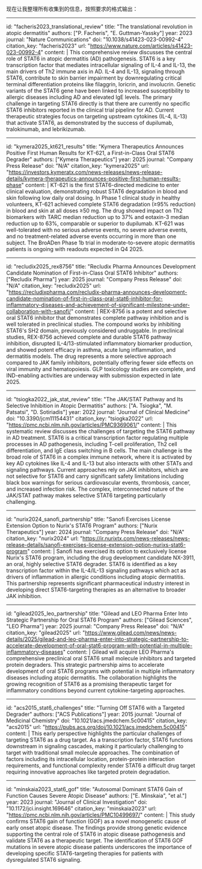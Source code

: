 现在让我整理所有收集到的信息，按照要求的格式输出：

----
id: "facheris2023_translational_review"
title: "The translational revolution in atopic dermatitis"
authors: ["P. Facheris", "E. Guttman-Yassky"]
year: 2023
journal: "Nature Communications"
doi: "10.1038/s41423-023-00992-4"
citation_key: "facheris2023"
url: "https://www.nature.com/articles/s41423-023-00992-4"
content: |
  This comprehensive review discusses the central role of STAT6 in atopic dermatitis (AD) pathogenesis. STAT6 is a key transcription factor that mediates intracellular signaling of IL-4 and IL-13, the main drivers of Th2 immune axis in AD. IL-4 and IL-13, signaling through STAT6, contribute to skin barrier impairment by downregulating critical terminal differentiation proteins like filaggrin, loricrin, and involucrin. Genetic variants of the STAT6 gene have been linked to increased susceptibility to allergic diseases including AD and elevated IgE levels. The primary challenge in targeting STAT6 directly is that there are currently no specific STAT6 inhibitors reported in the clinical trial pipeline for AD. Current therapeutic strategies focus on targeting upstream cytokines (IL-4, IL-13) that activate STAT6, as demonstrated by the success of dupilumab, tralokinumab, and lebrikizumab.

----
id: "kymera2025_kt621_results"
title: "Kymera Therapeutics Announces Positive First Human Results for KT-621, a First-in-Class Oral STAT6 Degrader"
authors: ["Kymera Therapeutics"]
year: 2025
journal: "Company Press Release"
doi: "N/A"
citation_key: "kymera2025"
url: "https://investors.kymeratx.com/news-releases/news-release-details/kymera-therapeutics-announces-positive-first-human-results-phase"
content: |
  KT-621 is the first STAT6-directed medicine to enter clinical evaluation, demonstrating robust STAT6 degradation in blood and skin following low daily oral dosing. In Phase 1 clinical study in healthy volunteers, KT-621 achieved complete STAT6 degradation (≥95% reduction) in blood and skin at all doses ≥50 mg. The drug showed impact on Th2 biomarkers with TARC median reduction up to 37% and eotaxin-3 median reduction up to 63%, comparable or superior to dupilumab. KT-621 was well-tolerated with no serious adverse events, no severe adverse events, and no treatment-related adverse events occurring in more than one subject. The BroADen Phase 1b trial in moderate-to-severe atopic dermatitis patients is ongoing with readouts expected in Q4 2025.

----
id: "recludix2025_rex8756"
title: "Recludix Pharma Announces Development Candidate Nomination of First-in-Class Oral STAT6 Inhibitor"
authors: ["Recludix Pharma"]
year: 2025
journal: "Company Press Release"
doi: "N/A"
citation_key: "recludix2025"
url: "https://recludixpharma.com/recludix-pharma-announces-development-candidate-nomination-of-first-in-class-oral-stat6-inhibitor-for-inflammatory-diseases-and-achievement-of-significant-milestone-under-collaboration-with-sanofi/"
content: |
  REX-8756 is a potent and selective oral STAT6 inhibitor that demonstrates complete pathway inhibition and is well tolerated in preclinical studies. The compound works by inhibiting STAT6's SH2 domain, previously considered undruggable. In preclinical studies, REX-8756 achieved complete and durable STAT6 pathway inhibition, disrupted IL-4/13-stimulated inflammatory biomarker production, and showed potent efficacy in asthma, acute lung inflammation, and dermatitis models. The drug represents a more selective approach compared to JAK family inhibitors, potentially offering fewer side effects on viral immunity and hematopoiesis. GLP toxicology studies are complete, and IND-enabling activities are underway with submission expected in late 2025.

----
id: "tsiogka2022_jak_stat_review"
title: "The JAK/STAT Pathway and Its Selective Inhibition in Atopic Dermatitis"
authors: ["A. Tsiogka", "M. Patsatsi", "D. Sotiriadis"]
year: 2022
journal: "Journal of Clinical Medicine"
doi: "10.3390/jcm11154431"
citation_key: "tsiogka2022"
url: "https://pmc.ncbi.nlm.nih.gov/articles/PMC9369061/"
content: |
  This systematic review discusses the challenges of targeting the STAT6 pathway in AD treatment. STAT6 is a critical transcription factor regulating multiple processes in AD pathogenesis, including T-cell proliferation, Th2 cell differentiation, and IgE class switching in B cells. The main challenge is the broad role of STAT6 in a complex immune network, where it is activated by key AD cytokines like IL-4 and IL-13 but also interacts with other STATs and signaling pathways. Current approaches rely on JAK inhibitors, which are not selective for STAT6 and carry significant safety limitations including black box warnings for serious cardiovascular events, thrombosis, cancer, and increased infection risk. The complex, interconnected nature of the JAK/STAT pathway makes selective STAT6 targeting particularly challenging.

----
id: "nurix2024_sanofi_partnership"
title: "Sanofi Exercises License Extension Option to Nurix's STAT6 Program"
authors: ["Nurix Therapeutics"]
year: 2024
journal: "Company Press Release"
doi: "N/A"
citation_key: "nurix2024"
url: "https://ir.nurixtx.com/news-releases/news-release-details/sanofi-exercises-license-extension-option-nurixs-stat6-program"
content: |
  Sanofi has exercised its option to exclusively license Nurix's STAT6 program, including the drug development candidate NX-3911, an oral, highly selective STAT6 degrader. STAT6 is identified as a key transcription factor within the IL-4/IL-13 signaling pathways which act as drivers of inflammation in allergic conditions including atopic dermatitis. This partnership represents significant pharmaceutical industry interest in developing direct STAT6-targeting therapies as an alternative to broader JAK inhibition.

----
id: "gilead2025_leo_partnership"
title: "Gilead and LEO Pharma Enter Into Strategic Partnership for Oral STAT6 Program"
authors: ["Gilead Sciences", "LEO Pharma"]
year: 2025
journal: "Company Press Release"
doi: "N/A"
citation_key: "gilead2025"
url: "https://www.gilead.com/news/news-details/2025/gilead-and-leo-pharma-enter-into-strategic-partnership-to-accelerate-development-of-oral-stat6-program-with-potential-in-multiple-inflammatory-diseases"
content: |
  Gilead will acquire LEO Pharma's comprehensive preclinical oral STAT6 small molecule inhibitors and targeted protein degraders. This strategic partnership aims to accelerate development of oral STAT6 programs with potential in multiple inflammatory diseases including atopic dermatitis. The collaboration highlights the growing recognition of STAT6 as a promising therapeutic target for inflammatory conditions beyond current cytokine-targeting approaches.

----
id: "acs2015_stat6_challenges"
title: "Turning Off STAT6 with a Targeted Degrader"
authors: ["ACS Publications"]
year: 2015
journal: "Journal of Medicinal Chemistry"
doi: "10.1021/acs.jmedchem.5c00415"
citation_key: "acs2015"
url: "https://pubs.acs.org/doi/10.1021/acs.jmedchem.5c00415"
content: |
  This early perspective highlights the particular challenges of targeting STAT6 as a drug target. As a transcription factor, STAT6 functions downstream in signaling cascades, making it particularly challenging to target with traditional small molecule approaches. The combination of factors including its intracellular location, protein-protein interaction requirements, and functional complexity render STAT6 a difficult drug target requiring innovative approaches like targeted protein degradation.

----
id: "minskaia2023_stat6_gof"
title: "Autosomal Dominant STAT6 Gain of Function Causes Severe Atopic Disease"
authors: ["E. Minskaia", "et al."]
year: 2023
journal: "Journal of Clinical Investigation"
doi: "10.1172/jci.insight.169646"
citation_key: "minskaia2023"
url: "https://pmc.ncbi.nlm.nih.gov/articles/PMC10499697/"
content: |
  This study confirms STAT6 gain of function (GOF) as a novel monogenetic cause of early onset atopic disease. The findings provide strong genetic evidence supporting the central role of STAT6 in atopic disease pathogenesis and validate STAT6 as a therapeutic target. The identification of STAT6 GOF mutations in severe atopic disease patients underscores the importance of developing specific STAT6-targeting therapies for patients with dysregulated STAT6 signaling.